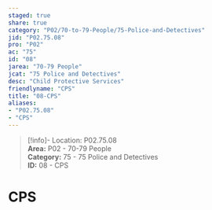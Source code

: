 ```yaml
---  
staged: true  
share: true  
category: "P02/70-to-79-People/75-Police-and-Detectives"  
jid: "P02.75.08"  
pro: "P02"  
ac: "75"  
id: "08"  
jarea: "70-79 People"  
jcat: "75 Police and Detectives"  
desc: "Child Protective Services"  
friendlyname: "CPS"  
title: "08-CPS"  
aliases:   
- "P02.75.08"  
- "CPS"  
---  
```

>[!info]- Location: P02.75.08  
>**Area:** P02 - 70-79 People  
>**Category:** 75 - 75 Police and Detectives  
>**ID:** 08 - CPS  
  
# CPS